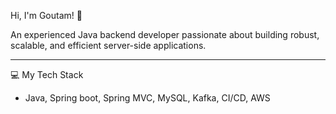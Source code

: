 Hi, I'm Goutam! 👋

An experienced Java backend developer passionate about building robust, scalable, and efficient server-side applications.

----------------------

💻 My Tech Stack
- Java, Spring boot, Spring MVC, MySQL, Kafka, CI/CD, AWS
